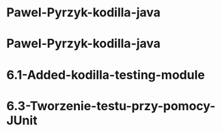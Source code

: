 # Pawel-Pyrzyk-kodilla-java
# Pawel-Pyrzyk-kodilla-java
# 6.1-Added-kodilla-testing-module
# 6.3-Tworzenie-testu-przy-pomocy-JUnit
